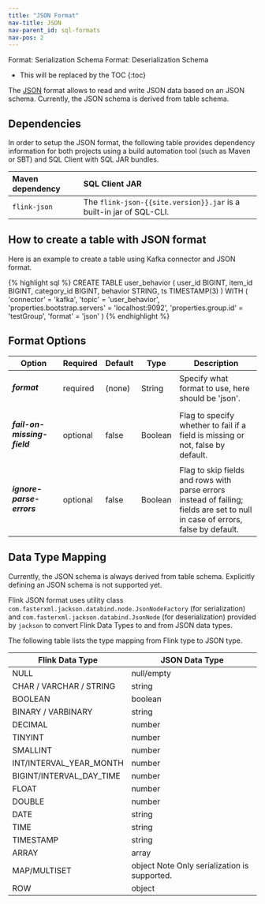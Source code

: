 ```yaml
---
title: "JSON Format"
nav-title: JSON
nav-parent_id: sql-formats
nav-pos: 2
---
```

<!--
Licensed to the Apache Software Foundation (ASF) under one
or more contributor license agreements.  See the NOTICE file
distributed with this work for additional information
regarding copyright ownership.  The ASF licenses this file
to you under the Apache License, Version 2.0 (the
"License"); you may not use this file except in compliance
with the License.  You may obtain a copy of the License at

  http://www.apache.org/licenses/LICENSE-2.0

Unless required by applicable law or agreed to in writing,
software distributed under the License is distributed on an
"AS IS" BASIS, WITHOUT WARRANTIES OR CONDITIONS OF ANY
KIND, either express or implied.  See the License for the
specific language governing permissions and limitations
under the License.
-->

<span class="label label-info">Format: Serialization Schema</span>
<span class="label label-info">Format: Deserialization Schema</span>

* This will be replaced by the TOC
{:toc}

The [JSON](https://www.json.org/json-en.html) format allows to read and write JSON data based on an JSON schema. Currently, the JSON schema is derived from table schema.

Dependencies
------------

In order to setup the JSON format, the following table provides dependency information for both projects using a build automation tool (such as Maven or SBT) and SQL Client with SQL JAR bundles.

| Maven dependency   | SQL Client JAR         |
| :----------------- | :----------------------|
| `flink-json`        | The `flink-json-{{site.version}}.jar` is a built-in jar of SQL-CLI. |

How to create a table with JSON format
----------------

Here is an example to create a table using Kafka connector and JSON format.

<div class="codetabs" markdown="1">
<div data-lang="SQL" markdown="1">
{% highlight sql %}
CREATE TABLE user_behavior (
  user_id BIGINT,
  item_id BIGINT,
  category_id BIGINT,
  behavior STRING,
  ts TIMESTAMP(3)
) WITH (
 'connector' = 'kafka',
 'topic' = 'user_behavior',
 'properties.bootstrap.servers' = 'localhost:9092',
 'properties.group.id' = 'testGroup',
 'format' = 'json'
)
{% endhighlight %}
</div>
</div>

Format Options
----------------

<table class="table table-bordered">
    <thead>
      <tr>
        <th class="text-left" style="width: 25%">Option</th>
        <th class="text-center" style="width: 8%">Required</th>
        <th class="text-center" style="width: 7%">Default</th>
        <th class="text-center" style="width: 10%">Type</th>
        <th class="text-center" style="width: 50%">Description</th>
      </tr>
    </thead>
    <tbody>
    <tr>
      <td><h5>format</h5></td>
      <td>required</td>
      <td style="word-wrap: break-word;">(none)</td>
      <td>String</td>
      <td>Specify what format to use, here should be 'json'.</td>
    </tr>
    <tr>
      <td><h5>fail-on-missing-field</h5></td>
      <td>optional</td>
      <td style="word-wrap: break-word;">false</td>
      <td>Boolean</td>
      <td>Flag to specify whether to fail if a field is missing or not, false by default.</td>
    </tr>
    <tr>
      <td><h5>ignore-parse-errors</h5></td>
      <td>optional</td>
      <td style="word-wrap: break-word;">false</td>
      <td>Boolean</td>
      <td>Flag to skip fields and rows with parse errors instead of failing;
      fields are set to null in case of errors, false by default.</td>
    </tr>
    </tbody>
</table>

Data Type Mapping
----------------

Currently, the JSON schema is always derived from table schema. Explicitly defining an JSON schema is not supported yet.

Flink JSON format uses utility class `com.fasterxml.jackson.databind.node.JsonNodeFactory` (for serialization) and `com.fasterxml.jackson.databind.JsonNode` (for deserialization) provided by `jackson` to convert Flink Data Types to and from JSON data types.

The following table lists the type mapping from Flink type to JSON type.

<table class="table table-bordered">
    <thead>
      <tr>
        <th class="text-left">Flink Data Type</th>
        <th class="text-center">JSON Data Type</th>
      </tr>
    </thead>
    <tbody>
    <tr>
      <td>NULL</td>
      <td>null/empty</td>
    </tr>
    <tr>
      <td>CHAR / VARCHAR / STRING</td>
      <td>string</td>
    </tr>
    <tr>
      <td>BOOLEAN</td>
      <td>boolean</td>
    </tr>
    <tr>
      <td>BINARY / VARBINARY</td>
      <td>string</td>
    </tr>
    <tr>
      <td>DECIMAL</td>
      <td>number</td>
    </tr>
    <tr>
      <td>TINYINT</td>
      <td>number</td>
    </tr>
    <tr>
      <td>SMALLINT</td>
      <td>number</td>
    </tr>
    <tr>
      <td>INT/INTERVAL_YEAR_MONTH</td>
      <td>number</td>
    </tr>
    <tr>
      <td>BIGINT/INTERVAL_DAY_TIME</td>
      <td>number</td>
    </tr>
    <tr>
      <td>FLOAT</td>
      <td>number</td>
    </tr>
    <tr>
      <td>DOUBLE</td>
      <td>number</td>
    </tr>
    <tr>
      <td>DATE</td>
      <td>string</td>
    </tr>
    <tr>
      <td>TIME</td>
      <td>string
      </td>
    </tr>
    <tr>
      <td>TIMESTAMP</td>
      <td>string</td>
    </tr>
    <tr>
      <td>ARRAY</td>
      <td>array</td>
    </tr>
    <tr>
      <td>MAP/MULTISET</td>
      <td>object
      <span class="label label-danger">Note</span> Only serialization is supported.
      </td>
    </tr>
    <tr>
      <td>ROW</td>
      <td>object</td>
    </tr>
    </tbody>
</table>





